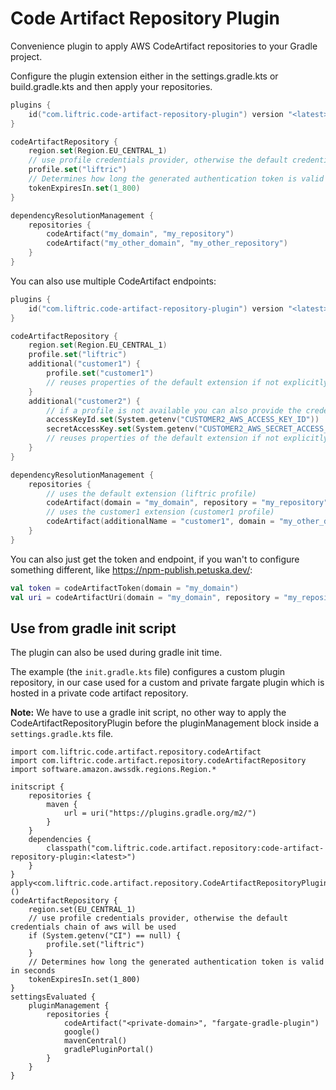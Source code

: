 # Code Artifact Repository Plugin

Convenience plugin to apply AWS CodeArtifact repositories to your Gradle project.

Configure the plugin extension either in the settings.gradle.kts or build.gradle.kts and then apply your repositories.

```kotlin
plugins {
    id("com.liftric.code-artifact-repository-plugin") version "<latest>"
}

codeArtifactRepository {
    region.set(Region.EU_CENTRAL_1)
    // use profile credentials provider, otherwise the default credentials chain of aws will be used
    profile.set("liftric")
    // Determines how long the generated authentication token is valid in seconds
    tokenExpiresIn.set(1_800)
}

dependencyResolutionManagement {
    repositories {
        codeArtifact("my_domain", "my_repository")
        codeArtifact("my_other_domain", "my_other_repository")
    }
}
```

You can also use multiple CodeArtifact endpoints:
```kotlin
plugins {
    id("com.liftric.code-artifact-repository-plugin") version "<latest>"
}

codeArtifactRepository {
    region.set(Region.EU_CENTRAL_1)
    profile.set("liftric")
    additional("customer1") {
        profile.set("customer1")
        // reuses properties of the default extension if not explicitly specified
    }
    additional("customer2") {
        // if a profile is not available you can also provide the credentials directly
        accessKeyId.set(System.getenv("CUSTOMER2_AWS_ACCESS_KEY_ID"))
        secretAccessKey.set(System.getenv("CUSTOMER2_AWS_SECRET_ACCESS_KEY"))
        // reuses properties of the default extension if not explicitly specified
    }
}

dependencyResolutionManagement {
    repositories {
        // uses the default extension (liftric profile)
        codeArtifact(domain = "my_domain", repository = "my_repository")
        // uses the customer1 extension (customer1 profile)
        codeArtifact(additionalName = "customer1", domain = "my_other_domain", repository = "my_other_repository")
    }
}
```

You can also just get the token and endpoint, if you wan't to configure something different, like https://npm-publish.petuska.dev/:

```kotlin
val token = codeArtifactToken(domain = "my_domain")
val uri = codeArtifactUri(domain = "my_domain", repository = "my_repository")
```

## Use from gradle init script
The plugin can also be used during gradle init time.

The example (the `init.gradle.kts` file) configures a custom plugin repository, in our case used for a custom and private fargate plugin which is hosted
in a private code artifact repository.

**Note:** We have to use a gradle init script, no other way to apply the CodeArtifactRepositoryPlugin before the pluginManagement block inside a `settings.gradle.kts` file.

```
import com.liftric.code.artifact.repository.codeArtifact
import com.liftric.code.artifact.repository.codeArtifactRepository
import software.amazon.awssdk.regions.Region.*

initscript {
    repositories {
        maven {
            url = uri("https://plugins.gradle.org/m2/")
        }
    }
    dependencies {
        classpath("com.liftric.code.artifact.repository:code-artifact-repository-plugin:<latest>")
    }
}
apply<com.liftric.code.artifact.repository.CodeArtifactRepositoryPlugin>()
codeArtifactRepository {
    region.set(EU_CENTRAL_1)
    // use profile credentials provider, otherwise the default credentials chain of aws will be used
    if (System.getenv("CI") == null) {
        profile.set("liftric")
    }
    // Determines how long the generated authentication token is valid in seconds
    tokenExpiresIn.set(1_800)
}
settingsEvaluated {
    pluginManagement {
        repositories {
            codeArtifact("<private-domain>", "fargate-gradle-plugin")
            google()
            mavenCentral()
            gradlePluginPortal()
        }
    }
}

```
